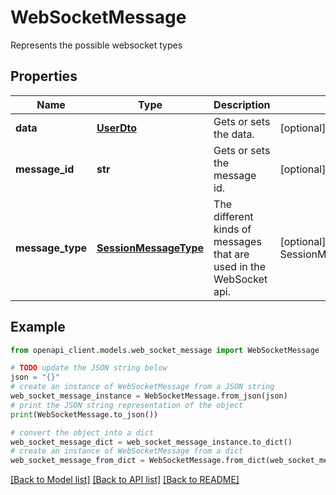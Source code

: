 # WebSocketMessage

Represents the possible websocket types

## Properties

Name | Type | Description | Notes
------------ | ------------- | ------------- | -------------
**data** | [**UserDto**](UserDto.md) | Gets or sets the data. | [optional] 
**message_id** | **str** | Gets or sets the message id. | [optional] 
**message_type** | [**SessionMessageType**](SessionMessageType.md) | The different kinds of messages that are used in the WebSocket api. | [optional] [readonly] [default to SessionMessageType.USERUPDATED]

## Example

```python
from openapi_client.models.web_socket_message import WebSocketMessage

# TODO update the JSON string below
json = "{}"
# create an instance of WebSocketMessage from a JSON string
web_socket_message_instance = WebSocketMessage.from_json(json)
# print the JSON string representation of the object
print(WebSocketMessage.to_json())

# convert the object into a dict
web_socket_message_dict = web_socket_message_instance.to_dict()
# create an instance of WebSocketMessage from a dict
web_socket_message_from_dict = WebSocketMessage.from_dict(web_socket_message_dict)
```
[[Back to Model list]](../README.md#documentation-for-models) [[Back to API list]](../README.md#documentation-for-api-endpoints) [[Back to README]](../README.md)


